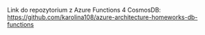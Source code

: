 Link do repozytorium z Azure Functions 4 CosmosDB:
https://github.com/karolina108/azure-architecture-homeworks-db-functions 